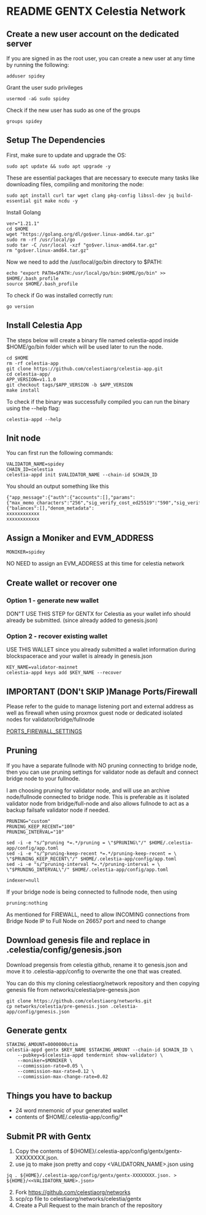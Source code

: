 #  README GENTX Celestia Network

## Create a new user account on the dedicated server

If you are signed in as the root user, you can create a new user at any time by running the following:

```
adduser spidey

```

Grant the user sudo privileges

```
usermod -aG sudo spidey

```

Check if the new user has sudo as one of the groups

```
groups spidey
```


## Setup The Dependencies

First, make sure to update and upgrade the OS:

```
sudo apt update && sudo apt upgrade -y

```

These are essential packages that are necessary to execute many tasks like downloading files, compiling and monitoring the node:

```
sudo apt install curl tar wget clang pkg-config libssl-dev jq build-essential git make ncdu -y

```


Install Golang

```
ver="1.21.1"
cd $HOME 
wget "https://golang.org/dl/go$ver.linux-amd64.tar.gz" 
sudo rm -rf /usr/local/go 
sudo tar -C /usr/local -xzf "go$ver.linux-amd64.tar.gz" 
rm "go$ver.linux-amd64.tar.gz" 
```

Now we need to add the /usr/local/go/bin directory to $PATH:

```
echo "export PATH=$PATH:/usr/local/go/bin:$HOME/go/bin" >> $HOME/.bash_profile
source $HOME/.bash_profile
```

To check if Go was installed correctly run:

```
go version

```

## Install Celestia App
The steps below will create a binary file named celestia-appd inside $HOME/go/bin folder which will be used later to run the node.

```
cd $HOME
rm -rf celestia-app
git clone https://github.com/celestiaorg/celestia-app.git
cd celestia-app/
APP_VERSION=v1.1.0
git checkout tags/$APP_VERSION -b $APP_VERSION
make install
```

To check if the binary was successfully compiled you can run the binary using the --help flag:

```
celestia-appd --help

```

## Init node

You can first run the following commands:

```
VALIDATOR_NAME=spidey
CHAIN_ID=celestia
celestia-appd init $VALIDATOR_NAME --chain-id $CHAIN_ID
```

You should an output something like this

```
{"app_message":{"auth":{"accounts":[],"params":{"max_memo_characters":"256","sig_verify_cost_ed25519":"590","sig_verify_cost_secp256k1":"1000","tx_sig_limit":"7","tx_size_cost_per_byte":"10"}},"bank":{"balances":[],"denom_metadata":
xxxxxxxxxxxx
xxxxxxxxxxxx
```

## Assign a Moniker and EVM_ADDRESS

```
MONIKER=spidey
```

NO NEED to assign an EVM_ADDRESS at this time for celestia network
<!-- %EVM_ADDRESS=<YOUR_ETH_ADDRESS_GOES_HERE> -->


## Create wallet or recover one

### Option 1 - generate new wallet

DON"T USE THIS STEP for GENTX for Celestia as your wallet info should already be submitted. (since already added to genesis.json)

<!-- ```
celestia-appd config keyring-backend test
```


```
KEY_NAME=validator
celestia-appd keys add $KEY_NAME
```

Sample output

```
- address: celestia1q4qtpgw9m6l4ezj6v0pc7l79eq7fpd83c9hnjq
  name: validator
  xxxxx
  xxxxx
```


Copy the wallet seed phrase and keep in secure place

Another IMPORTANT but optional action is backup your Validator_priv_key:

```
tar -czvf validator_key.tar.gz .celestia-app/config/*_key.json
gpg -o validator_key.tar.gz.gpg -ca validator_key.tar.gz
rm validator_key.tar.gz
```  -->

### Option 2 - recover existing wallet

USE THIS WALLET since you already submitted a wallet information during blockspacerace and your wallet is already in genesis.json

```
KEY_NAME=validator-mainnet
celestia-appd keys add $KEY_NAME --recover
```

<!-- ## Add genesis account -->

<!-- NO NEED for this step, since the genesis.json file already contains the balance for the address -->

<!-- ```
CELES_AMOUNT="8000000utia"
celestia-appd add-genesis-account $KEY_NAME $CELES_AMOUNT
``` -->


## IMPORTANT (DON't SKIP )Manage Ports/Firewall

Please refer to the guide to manage listening port and external address as well as firewall when using proxmox guest node or dedicated isolated nodes for validator/bridge/fullnode

[PORTS_FIREWALL_SETTINGS](../ports_firewall_settings.md)

<!-- ## MANAGE PORTS (IMPORTANT) (Config.toml file edits) 

Add your public IP, port information to the list of external address and also configure laddr ports

### 1.  Default Listening address/port (P2P) for p2p connection (26656) in config.toml, 

Check/Modify default LISTENING port 26656 for p2p connection if setting validator on guest proxmox node

(a) You can keep this address to be the default address 26656, if using a dedicated node and no conflict between ports (fresh cloud node without anything else running on it now or in future). This is good choice if you have a separate node hosted on a separate server and port 26656 will not be in conflict.

Hence in config.toml I will keep under P2P configuration to be default

```
laddr = 0:0:0:0:26656
```
```
#######################################################
###           P2P Configuration Options             ###
#######################################################
[p2p]

# Address to listen for incoming connections
laddr = "tcp://0.0.0.0:26656"
```

(b) If you wish to install validator/fullnode as a guest node (proxmox guest), you can edit the default LISTENING p2p port for validator/fullnode from 26656 be 26603 (in case 26656 is taken). This is desirable say if you want multiple testnets of celestia, to be run as different guest nodes and all need access to 26656. This changes the default port for listening for p2p connection for validator from 26656 to 26603. This is important if you are using say a proxmox guest node for validator and using natting to map ports from guest to host node. Here note that you will also need to setup natting from guest port 26603 to Host port 26603. If you have firewall, you need to open 26603 port in firewall.


Hence in config.toml I will change under P2P configuration

```
laddr = 0:0:0:0:26603
```

This will change the entry to something like this

```
#######################################################
###           P2P Configuration Options             ###
#######################################################
[p2p]

# Address to listen for incoming connections
laddr = "tcp://0.0.0.0:26603"
```

### 2.  EXTERNAL address (P2P), Add HOST IP/Public IP to the list of external address in config.toml, this is essential for outgoing connections.

Here I will add my HOST_IP and port to external_address under P2P configuration

(a) In case of hosting on a separate dedicated node, use PUBLIC IP (one from -ifconfig) and port same as p2p port 

```
external_address=<PUBLIC_IP>:26656
```

When both of these are setup it will look like below:

```
#######################################################
###           P2P Configuration Options             ###
#######################################################
[p2p]

# Address to listen for incoming connections
laddr = "tcp://0.0.0.0:26656"

# Address to advertise to peers for them to dial
# If empty, will use the same port as the laddr,
# and will introspect on the listener or use UPnP
# to figure out the address. ip and port are required
# example: 159.89.10.97:26656

external_address = "<YOUR_HOST_IP>:26656"
```

(b) In case of hosting on a guest proxmox node use this as the HOST_IP (ip corresponding to host of proxmox server which is also the public IP address) and port same as default LISTENING p2p port chosen (26603 chosen before)


```
external_address=<YOUR_HOST_IP>:26603
```

When both of these are setup it will look like below:

```
#######################################################
###           P2P Configuration Options             ###
#######################################################
[p2p]

# Address to listen for incoming connections
laddr = "tcp://0.0.0.0:26603"

# Address to advertise to peers for them to dial
# If empty, will use the same port as the laddr,
# and will introspect on the listener or use UPnP
# to figure out the address. ip and port are required
# example: 159.89.10.97:26656

external_address = "<PROXMOX_HOST_IP>:26603"
```

### 3.  LISTENING address for RPC. If you are going to run a bridge node and need to connect it to validator/fullnode, you also need to allow port 26657 (default rpc port) from your validator/fullnode node to be able to accessed by your bridge node.

You can do this by setting laddr in RPC SERVER CONNECTIONs as 

```
laddr = 0:0:0:0:26657

```

This will change the setting as follows:
```
#######################################################################
###                 Advanced Configuration Options                  ###
#######################################################################

#######################################################
###       RPC Server Configuration Options          ###
#######################################################
[rpc]

# TCP or UNIX socket address for the RPC server to listen on
laddr = "tcp://0.0.0.0:26657"
```

REMEMBER, if FIREWALL is ENABLED, you need to allow BRIDGE NODE IP to be able to access FullNode/Validator NODE port 26657 (See Firewall rules below)

## FIREWALL: Setting up firewall when hosting validator on proxmox guest node/ vs separate server node (one can use ufw too)

Proxmox firewall configurations only allow to proxmox instance
### 1.  OPEN SSH port 22 on guest node 

Settings for Proxmox firewall (via GUI interface):
Here DESTINATION port (D.Port) is 22, interface: net0, Protocol: tcp, ACTION: accept, TYPE:in

Setting for ufw:
sudo ufw allow ssh

### (2a) OPEN DEFAULT listening port for p2p connection, 26656 
Settings for ufw:
sudo ufw allow 26656

OR

### (2b) PROXMOX GUEST NODE only, OPEN user specified listening port for p2p connection (set above), 26603 on guest node (when P2P default port has been changed)

Settings for Proxmox firewall (via GUI interface):
Here DESTINATION port (D.Port) is 26603, interface: net0, Protocol: tcp, ACTION: accept, TYPE:in

Settings for ufw:
sudo ufw allow 26603

###  3. OPEN listening port p2p connection, 26603 on host node (if firewall enabled on host)

###  4. (IMPORTANT IF BRIDGE NODE IS CONNECTING TO THIS VALIDATOR/FULLNODE) OPEN RPC listening port 26657 ONLY to bridge node IP (SOURCE)
Settings for Proxmox firewall (via GUI interface):
Here DESTINATION port (D.Port) is 26657, SOURCE: <BRIDGE_NODE_IP> interface: net0, Protocol: tcp, ACTION: accept, TYPE:in

You can also connect bridge node to the fullnode (backup node) -->

## Pruning 

If you have a separate fullnode with NO pruning connecting to bridge node, then you can use pruning settings for validator node as default and connect bridge node to your fullnode.

I am choosing pruning for validator node, and will use an archive node/fullnode connected to bridge node. This is preferable as it isolated validator node from bridge/full-node and also allows fullnode to act as a backup failsafe validator node if needed.

```
PRUNING="custom"
PRUNING_KEEP_RECENT="100"
PRUNING_INTERVAL="10"

sed -i -e "s/^pruning *=.*/pruning = \"$PRUNING\"/" $HOME/.celestia-app/config/app.toml
sed -i -e "s/^pruning-keep-recent *=.*/pruning-keep-recent = \
\"$PRUNING_KEEP_RECENT\"/" $HOME/.celestia-app/config/app.toml
sed -i -e "s/^pruning-interval *=.*/pruning-interval = \
\"$PRUNING_INTERVAL\"/" $HOME/.celestia-app/config/app.toml
```

```
indexer=null
```


If your bridge node is being connected to fullnode node, then using 

```
pruning:nothing
```

As mentioned for FIREWALL, need to allow INCOMING connections from Bridge Node IP to Full Node on 26657 port and need to change

## Download genesis file and replace in .celestia/config/genesis.json

Download pregensis from celestia github, rename it to genesis.json and move it to .celestia-app/config 
to overwrite the one that was created.

You can do this my cloning celestiaorg/network repository and then copying genesis file from networks/celestia/pre-genesis.json

```
git clone https://github.com/celestiaorg/networks.git
cp networks/celestia/pre-genesis.json .celestia-app/config/genesis.json
```


## Generate gentx

```
STAKING_AMOUNT=8000000utia
celestia-appd gentx $KEY_NAME $STAKING_AMOUNT --chain-id $CHAIN_ID \
    --pubkey=$(celestia-appd tendermint show-validator) \
    --moniker=$MONIKER \
    --commission-rate=0.05 \
    --commission-max-rate=0.12 \
    --commission-max-change-rate=0.02
```


## Things you have to backup

- 24 word mnemonic of your generated wallet
- contents of $HOME/.celestia-app/config/*


## Submit PR with Gentx

1. Copy the contents of ${HOME}/.celestia-app/config/gentx/gentx-XXXXXXXX.json.
2. use jq to make json pretty and copy <VALIDATORN_NAME>.json using 
```
jq . ${HOME}/.celestia-app/config/gentx/gentx-XXXXXXXX.json. > ${HOME}/<<VALIDATORN_NAME>.json>
```
2. Fork https://github.com/celestiaorg/networks
3. scp/cp file to celestiaorg/networks/celestia/gentx
4. Create a Pull Request to the main branch of the repository